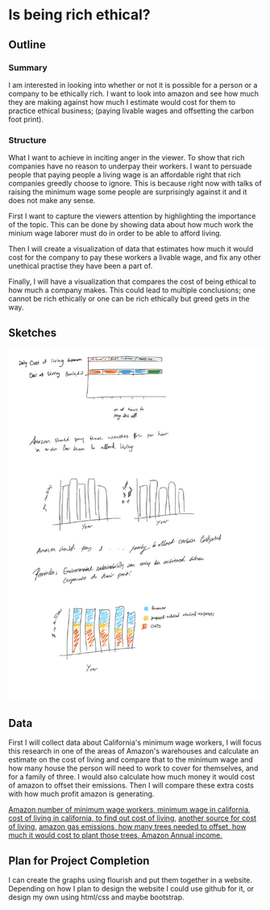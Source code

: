 # Is being rich ethical?

## Outline
### Summary
I am interested in looking into whether or not it is possible for a person or a company to be ethically rich. I want to look into amazon and see how much they are making against how much I estimate would cost for them to practice ethical business; (paying livable wages and offsetting the carbon foot print).
### Structure
What I want to achieve in inciting anger in the viewer. To show that rich companies have no reason to underpay their workers. I want to persuade people that paying people a living wage is an affordable right that rich companies greedly choose to ignore. This is because right now with talks of raising the minimum wage some people are surprisingly against it and it does not make any sense. 

First I want to capture the viewers attention by highlighting the importance of the topic. This can be done by showing data about how much work the minium wage laborer must do in order to be able to afford living. 

Then I will create a visualization of data that estimates how much it would cost for the company to pay these workers a livable wage, and fix any other unethical practise they have been a part of. 

Finally, I will have a visualization that compares the cost of being ethical to how much a company makes. This could lead to multiple conclusions; one cannot be rich ethically or one can be rich ethically but greed gets in the way.


## Sketches
![sketches](sketch01.jpg)

## Data

First I will collect data about California's minimum wage workers, I will focus this research in one of the areas of Amazon's warehouses and calculate an estimate on the cost of living and compare that to the minimum wage and how many house the person will need to work to cover for themselves, and for a family of three. I would also calculate how much money it would cost of amazon to offset their emissions. Then I will compare these extra costs with how much profit amazon is generating. 

[Amazon number of minimum wage workers, ](https://www.npr.org/2018/10/02/653597466/amazon-sets-15-minimum-wage-for-u-s-employees-including-temps)
[minimum wage in california, ](https://www.dwt.com/blogs/employment-labor-and-benefits/2020/12/2021-california-state-local-minimum-wage)
[cost of living in california, ](https://www.daveramsey.com/elp/cost-of-living-in-california)
[to find out cost of living,](https://www.federalreserve.gov/econres/scf/dataviz/scf/chart/#series:Before_Tax_Income;demographic:racecl4;population:all;units:median)
[another source for cost of living,](https://www.census.gov/data.html)
[amazon gas emissions, ](https://www.statista.com/statistics/1056675/ghg-emissions-amazon-globally-by-source/#statisticContainer)
[how many trees needed to offset, ](https://savingnature.com/offset-your-carbon-footprint-carbon-calculator/)
[how much it would cost to plant those trees, ](https://onetreeplanted.org/products/andes)
[Amazon Annual income.](https://www.statista.com/statistics/266288/annual-et-income-of-amazoncom/)


## Plan for Project Completion
I can create the graphs using flourish and put them together in a website. Depending on how I plan to design the website I could use github for it, or design my own using html/css and maybe bootstrap. 
